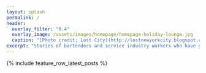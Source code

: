 ```yaml
---
layout: splash
permalink: /
header:
  overlay_filter: "0.4"
  overlay_image: /assets/images/homepage/homepage-holiday-lounge.jpg
  caption: "[Photo credit: Lost City](http://lostnewyorkcity.blogspot.com/2012/01/last-look-at-holiday-cocktail-lounge.html)"
excerpt: "Stories of bartenders and service industry workers who have gone through the difficult process of transitioning to new careers and making major life changes. A source of inspiration and a resource for others looking to do the same."
---
```


{% include feature_row_latest_posts %}
